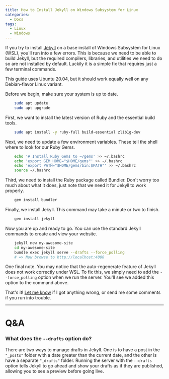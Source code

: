 ```yaml
---
title: How to Install Jekyll on Windows Subsystem for Linux
categories:
  - Docs
tags:
  - Linux
  - Windows
---
```


If you try to install [Jekyll](https://jekyllrb.com/) on a base install of Windows Subsystem for Linux (WSL), you'll run into a few errors. This is because we need to be able to build Jekyll, but the required compilers, libraries, and utilities we need to do so are not installed by default. Luckily it is a simple fix that requires just a few terminal commands.

This guide uses Ubuntu 20.04, but it should work equally well on any Debian-flavor Linux variant.

Before we begin, make sure your system is up to date.

```sh
    sudo apt update
    sudo apt upgrade
```

First, we want to install the latest version of Ruby and the essential build tools.

```sh
    sudo apt install -y ruby-full build-essential zlib1g-dev
```

Next, we need to update a few environment variables. These tell the shell where to look for our Ruby Gems.

```sh
    echo '# Install Ruby Gems to ~/gems' >> ~/.bashrc
    echo 'export GEM_HOME="$HOME/gems"' >> ~/.bashrc
    echo 'export PATH="$HOME/gems/bin:$PATH"' >> ~/.bashrc
    source ~/.bashrc
```

Third, we need to install the Ruby package called Bundler. Don't worry too much about what it does, just note that we need it for Jekyll to work properly.

```sh
    gem install bundler
```

Finally, we install Jekyll. This command may take a minute or two to finish.

```sh
    gem install jekyll
```

Now you are up and ready to go. You can use the standard Jekyll commands to create and view your website.

```sh
    jekyll new my-awesome-site
    cd my-awesome-site
    bundle exec jekyll serve --drafts --force_polling
    # => Now browse to http://localhost:4000
```

One final note. You may notice that the auto-regenerate feature of Jekyll does not work correctly under WSL. To fix this, we simply need to add the `--force_polling` option when we run the server. You'll see we added this option to the command above.

That's it! [Let me know](/about) if I got anything wrong, or send me some comments if you run into trouble.

----

# Q&A

### What does the `--drafts` option do?

There are two ways to manage drafts in Jekyll. One is to have a post in the `"_posts"` folder with a date greater than the current date, and the other is have a separate `"_drafts"` folder. Running the server with the `--drafts` option tells Jekyll to go ahead and show your drafts as if they are published, allowing you to see a preview before going live.
